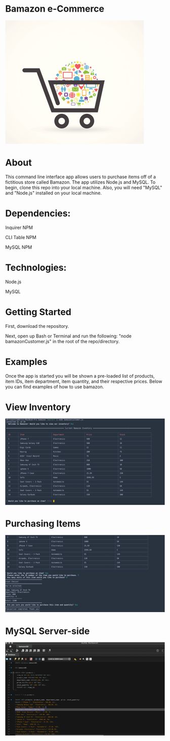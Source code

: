 # Bamazon e-Commerce 
![Cart](https://github.com/darup67/bamazon/blob/master/images/shoppingcart.jpeg)

# About

This command line interface app allows users to purchase items off of a fictitious store called Bamazon. The app utilizes Node.js and MySQL. To begin, clone this repo into your local machine. Also, you will need "MySQL" and "Node.js" installed on your local machine.

 

# Dependencies:

Inquirer NPM

CLI Table NPM

MySQL NPM

# Technologies:

Node.js

MySQL


# Getting Started

First, download the repository. 

Next, open up Bash or Terminal and run the following: "node bamazonCustomer.js" in the root of the repo/directory.

# Examples 

Once the app is started you will be shown a pre-loaded list of products, item IDs, item department, item quantity, and their respective prices. Below you can find examples of how to use bamazon. 

# View Inventory 

![View Inventory](https://github.com/darup67/bamazon/blob/master/images/bamazoninventory.png)

# Purchasing Items 

![View Inventory](https://github.com/darup67/bamazon/blob/master/images/bamazonitempurchased.png)

# MySQL Server-side  

![View Inventory](https://github.com/darup67/bamazon/blob/master/images/MySQL%20Inventory%20bamazon.png)

